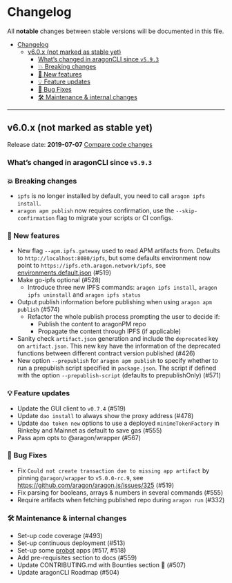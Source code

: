 # Changelog

All **notable** changes between stable versions will be documented in this file.

- [Changelog](#Changelog)
  - [v6.0.x (not marked as stable yet)](#v60x-not-marked-as-stable-yet)
    - [What’s changed in aragonCLI since `v5.9.3`](#Whats-changed-in-aragonCLI-since-v593)
    - [💥 Breaking changes](#%F0%9F%92%A5-Breaking-changes)
    - [🚀 New features](#%F0%9F%9A%80-New-features)
    - [💡 Feature updates](#%F0%9F%92%A1-Feature-updates)
    - [🐛 Bug Fixes](#%F0%9F%90%9B-Bug-Fixes)
    - [🛠️ Maintenance & internal changes](#%F0%9F%9B%A0%EF%B8%8F-Maintenance--internal-changes)
  
---

## v6.0.x (not marked as stable yet)

Release date: **2019-07-07**
[Compare code changes][v6.0.4]

### What’s changed in aragonCLI since `v5.9.3`

### 💥 Breaking changes

- `ipfs` is no longer installed by default, you need to call `aragon ipfs install`.
- `aragon apm publish` now requires confirmation, use the `--skip-confirmation` flag to migrate your scripts or CI configs.

### 🚀 New features

* New flag `--apm.ipfs.gateway` used to read APM artifacts from.
  Defaults to `http://localhost:8080/ipfs`, but some defaults environment now point to `https://ipfs.eth.aragon.network/ipfs`, see [environments.default.json](https://github.com/aragon/aragon-cli/blob/master/packages/aragon-cli/config/environments.default.json) (#519)
* Make go-ipfs optional (#528)
   * Introduce three new IPFS commands: `aragon ipfs install`, `aragon ipfs uninstall` and `aragon ipfs status`
* Output publish information before publishing when using `aragon apm publish` (#574)
   * Refactor the whole publish process prompting the user to decide if:
      * Publish the content to aragonPM repo
      * Propagate the content through IPFS (if applicable)
* Sanity check `artifact.json` generation and include the `deprecated` key on `artifact.json`. This new key have the information of the deprecated functions between different contract version published (#426)
* New option `--prepublish` for `aragon apm publish` to specify whether to run a prepublish script specified in `package.json`. The script if defined with the option `--prepublish-script` (defaults to prepublishOnly) (#571)

### 💡 Feature updates

* Update the GUI client to `v0.7.4` (#519)
* Update `dao install` to always show the proxy address (#478)
* Update `dao token new` options to use a deployed `minimeTokenFactory` in Rinkeby and Mainnet as default to save gas (#555)
* Pass apm opts to @aragon/wrapper (#567)

### 🐛 Bug Fixes

* Fix `Could not create transaction due to missing app artifact` by pinning `@aragon/wrapper` to `v5.0.0-rc.9`, see <https://github.com/aragon/aragon.js/issues/325> (#519)
* Fix parsing for booleans, arrays & numbers in several commands (#555)
* Require artifacts when fetching published repo during `aragon run` (#332)
  
### 🛠️ Maintenance & internal changes

* Set-up code coverage (#493)
* Set-up continuous deployment (#513)
* Set-up some [probot](https://probot.github.io) apps (#517, #518)
* Add pre-requisites section to docs (#559)
* Update CONTRIBUTING.md with Bounties section 🦅 (#507)
* Update aragonCLI Roadmap (#504)

[v6.0.4]: https://github.com/aragon/aragon-cli/compare/v5.9.3...v6.0.4
